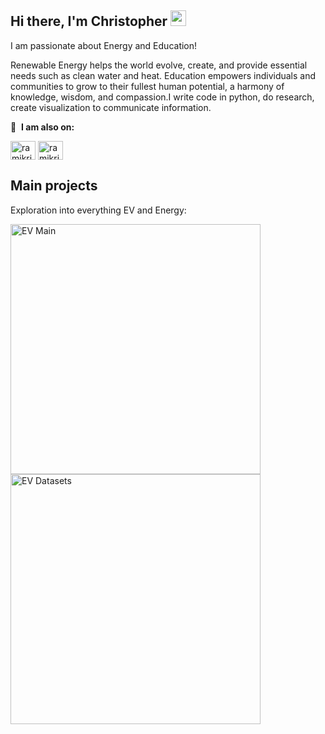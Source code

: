 ## Hi there, I'm Christopher <img src="https://media.giphy.com/media/hvRJCLFzcasrR4ia7z/giphy.gif" width="25px">


I am passionate about Energy and Education!   

Renewable Energy helps the world evolve, create, and provide essential needs such as clean water and heat. Education empowers individuals and communities to grow to their fullest human potential, a harmony of knowledge, wisdom, and compassion.I write code in python, do research, create visualization to communicate information.

<!--
Here is some of the stuff I enjoy doing. 

-->

🔗 &nbsp;**I am also on:**
<p align="left">
<a href="https://twitter.com/encodeintuition" target="blank"><img align="center" src="https://raw.githubusercontent.com/rahuldkjain/github-profile-readme-generator/master/src/images/icons/Social/twitter.svg" alt="ramikrispin" height="30" width="40" /></a>
<a href="https://www.linkedin.com/in/christophervillafuerte/"><img align="center" src="https://raw.githubusercontent.com/rahuldkjain/github-profile-readme-generator/master/src/images/icons/Social/linked-in-alt.svg" alt="ramikrispin" height="30" width="40" /></a>


## Main projects
Exploration into everything EV and Energy:
<p align="left">
  <a href="https://github.com/encodingintuition/EV_main"><img width="400" src="https://github-readme-stats.vercel.app/api/pin/?username=encodingintuition&repo=EV_main&theme=react&bg_color=1F222E&title_color=F85D7F&icon_color=F8D866&hide_border=true&show_icons=false" alt="EV Main"></a>
  <a href="https://github.com/encodingintuition/EV_datasets"><img width="400" src="https://github-readme-stats.vercel.app/api/pin/?username=encodingintuition&repo=EV_datasets&theme=react&bg_color=1F222E&title_color=F85D7F&icon_color=F8D866&hide_border=true&show_icons=false" alt="EV Datasets"></a>    
</p>







<!--
**encodingintuition/encodingintuition** is a ✨ _special_ ✨ repository because its `README.md` (this file) appears on your GitHub profile.

Here are some ideas to get you started:

- 🔭 I’m currently working on ...
- 🌱 I’m currently learning ...
- 👯 I’m looking to collaborate on ...
- 🤔 I’m looking for help with ...
- 💬 Ask me about ...
- 📫 How to reach me: ...
- 😄 Pronouns: ...
- ⚡ Fun fact: ...
-->
